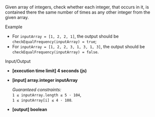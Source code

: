 
Given array of integers, check whether each integer, that occurs in it, is contained there the same number of times as any other integer from the given array.

Example

-   For  `inputArray = [1, 2, 2, 1]`, the output should be  
    `checkEqualFrequency(inputArray) = true`;
-   For  `inputArray = [1, 2, 2, 3, 1, 3, 1, 3]`, the output should be  
    `checkEqualFrequency(inputArray) = false`.

Input/Output

-   **[execution time limit] 4 seconds (js)**
    
-   **[input] array.integer inputArray**
    
    _Guaranteed constraints:_  
    `1 ≤ inputArray.length ≤ 5 · 104`,  
    `1 ≤ inputArray[i] ≤ 4 · 108`.
    
-   **[output] boolean**